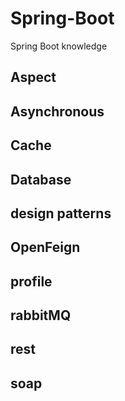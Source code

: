# Spring-Boot
Spring Boot knowledge

## Aspect

## Asynchronous

## Cache

## Database

## design patterns

## OpenFeign

## profile

## rabbitMQ

## rest

## soap
